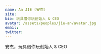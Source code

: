 ```yaml
---
name: An JIE (安杰)
site: 
bio: 玩具借你玩创始人 & CEO
avatar: /assets/peoples/jie-an/avatar.jpg
email: 
twitter: 
---
```


安杰，玩具借你玩创始人 & CEO
